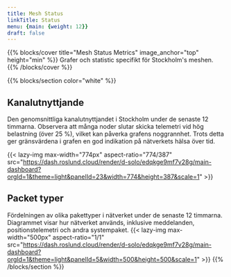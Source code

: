```yaml
---
title: Mesh Status
linkTitle: Status
menu: {main: {weight: 12}}
draft: false
---
```

{{% blocks/cover title="Mesh Status Metrics" image_anchor="top" height="min" %}}
Grafer och statistic specifikt för Stockholm's meshen.
{{% /blocks/cover %}}

{{% blocks/section color="white"  %}}
## Kanalutnyttjande
Den genomsnittliga kanalutnyttjandet i Stockholm under de senaste 12 timmarna. Observera att många noder slutar skicka telemetri vid hög belastning (över 25 %), vilket kan påverka grafens noggrannhet. Trots detta ger gränsvärdena i grafen en god indikation på nätverkets hälsa över tid.

{{< lazy-img max-width="774px" aspect-ratio="774/387"
src="https://dash.roslund.cloud/render/d-solo/edqkge9mf7v28g/main-dashboard?orgId=1&theme=light&panelId=23&width=774&height=387&scale=1" >}}

## Packet typer
Fördelningen av olika pakettyper i nätverket under de senaste 12 timmarna. Diagrammet visar hur nätverket används, inklusive meddelanden, positionstelemetri och andra systempaket.
{{< lazy-img max-width="500px" aspect-ratio="1/1"
src="https://dash.roslund.cloud/render/d-solo/edqkge9mf7v28g/main-dashboard?orgId=1&theme=light&panelId=5&width=500&height=500&scale=1" >}}
{{% /blocks/section %}}


